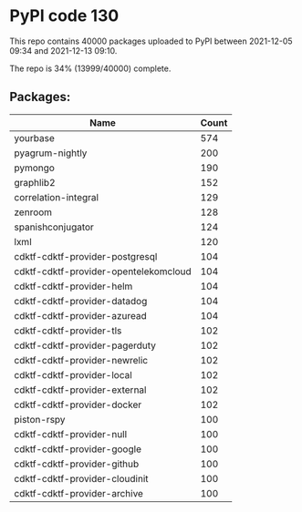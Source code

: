 # PyPI code 130

This repo contains 40000 packages uploaded to PyPI between 
2021-12-05 09:34 and 2021-12-13 09:10.

The repo is 34% (13999/40000) complete.

## Packages:

| Name  | Count |
| ----- | ----- |
| yourbase | 574 |
| pyagrum-nightly | 200 |
| pymongo | 190 |
| graphlib2 | 152 |
| correlation-integral | 129 |
| zenroom | 128 |
| spanishconjugator | 124 |
| lxml | 120 |
| cdktf-cdktf-provider-postgresql | 104 |
| cdktf-cdktf-provider-opentelekomcloud | 104 |
| cdktf-cdktf-provider-helm | 104 |
| cdktf-cdktf-provider-datadog | 104 |
| cdktf-cdktf-provider-azuread | 104 |
| cdktf-cdktf-provider-tls | 102 |
| cdktf-cdktf-provider-pagerduty | 102 |
| cdktf-cdktf-provider-newrelic | 102 |
| cdktf-cdktf-provider-local | 102 |
| cdktf-cdktf-provider-external | 102 |
| cdktf-cdktf-provider-docker | 102 |
| piston-rspy | 100 |
| cdktf-cdktf-provider-null | 100 |
| cdktf-cdktf-provider-google | 100 |
| cdktf-cdktf-provider-github | 100 |
| cdktf-cdktf-provider-cloudinit | 100 |
| cdktf-cdktf-provider-archive | 100 |


